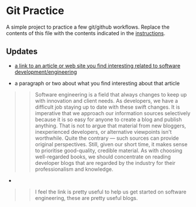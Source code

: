 # Git Practice
A simple project to practice a few git/github workflows.  Replace the contents of this file with the contents indicated in the [instructions](./instructions.md).

## Updates
- [a link to an article or web site you find interesting related to software development/engineering](https://www.wearedevelopers.com/magazine/software-development-blogs)

- a paragraph or two about what you find interesting about that article
> >Software engineering is a field that always changes to keep up with innovation and client needs. As developers, we have a difficult job staying up to date with these swift changes. It is imperative that we approach our information sources selectively because it is so easy for anyone to create a blog and publish anything. That is not to argue that material from new bloggers, inexperienced developers, or alternative viewpoints isn't worthwhile. Quite the contrary — such sources can provide original perspectives. Still, given our short time, it makes sense to prioritise good-quality, credible material. As with choosing well-regarded books, we should concentrate on reading developer blogs that are regarded by the industry for their professionalism and knowledge.
- 
>> I feel the link is pretty useful to help us get started on software engineering, these are pretty useful blogs.